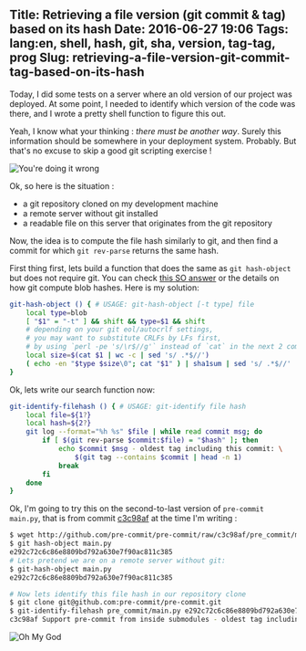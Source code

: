 Title: Retrieving a file version (git commit & tag) based on its hash
Date: 2016-06-27 19:06
Tags: lang:en, shell, hash, git, sha, version, tag-tag, prog
Slug: retrieving-a-file-version-git-commit-tag-based-on-its-hash
---
Today, I did some tests on a server where an old version of our project was deployed. At some point, I needed to identify which version of the code was there, and I wrote a pretty shell function to figure this out.

Yeah, I know what your thinking : <em>there must be another way</em>. Surely this information should be somewhere in your deployment system.
Probably. But that's no excuse to skip a good git scripting exercise !

<img src="images/wwcb/you-got-it-wrong-alphabet.jpg" title="You're doing it wrong">

Ok, so here is the situation :

- a git repository cloned on my development machine
- a remote server without git installed
- a readable file on this server that originates from the git repository

Now, the idea is to compute the file hash similarly to git, and then find a commit for which `git rev-parse` returns the same hash.

First thing first, lets build a function that does the same as `git hash-object` but does not require git. You can check [this SO answer](http://stackoverflow.com/questions/7225313/how-does-git-compute-file-hashes) or the details on how git compute blob hashes. Here is my solution:
```bash
git-hash-object () { # USAGE: git-hash-object [-t type] file
    local type=blob
    [ "$1" = "-t" ] && shift && type=$1 && shift
    # depending on your git eol/autocrlf settings,
    # you may want to substitute CRLFs by LFs first,
    # by using `perl -pe 's/\r$//g'` instead of `cat` in the next 2 commands
    local size=$(cat $1 | wc -c | sed 's/ .*$//')
    ( echo -en "$type $size\0"; cat "$1" ) | sha1sum | sed 's/ .*$//'
}
```

Ok, lets write our search function now:
```bash
git-identify-filehash () { # USAGE: git-identify file hash
    local file=${1?}
    local hash=${2?}
    git log --format="%h %s" $file | while read commit msg; do
        if [ $(git rev-parse $commit:$file) = "$hash" ]; then
            echo $commit $msg - oldest tag including this commit: \
                $(git tag --contains $commit | head -n 1)
            break
        fi
    done
}
```

Ok, I'm going to try this on the second-to-last version of `pre-commit` `main.py`, that is from commit [c3c98af](https://github.com/pre-commit/pre-commit/blob/c3c98af/pre_commit/main.py) at the time I'm writing :
```bash
$ wget http://github.com/pre-commit/pre-commit/raw/c3c98af/pre_commit/main.py
$ git hash-object main.py
e292c72c6c86e8809bd792a630e7f90ac811c385
# Lets pretend we are on a remote server without git:
$ git-hash-object main.py
e292c72c6c86e8809bd792a630e7f90ac811c385

# Now lets identify this file hash in our repository clone
$ git clone git@github.com:pre-commit/pre-commit.git
$ git-identify-filehash pre_commit/main.py e292c72c6c86e8809bd792a630e7f90ac811c385
c3c98af Support pre-commit from inside submodules - oldest tag including this commit: v0.7.1
```

![Oh My God](images/wwcb/OMG.gif)
